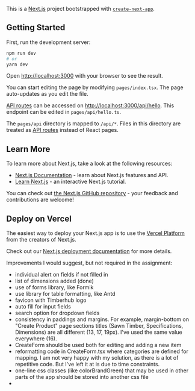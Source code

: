 This is a [Next.js](https://nextjs.org/) project bootstrapped
with [`create-next-app`](https://github.com/vercel/next.js/tree/canary/packages/create-next-app).

## Getting Started

First, run the development server:

```bash
npm run dev
# or
yarn dev
```

Open [http://localhost:3000](http://localhost:3000) with your browser to see the result.

You can start editing the page by modifying `pages/index.tsx`. The page auto-updates as you edit the file.

[API routes](https://nextjs.org/docs/api-routes/introduction) can be accessed
on [http://localhost:3000/api/hello](http://localhost:3000/api/hello). This endpoint can be edited
in `pages/api/hello.ts`.

The `pages/api` directory is mapped to `/api/*`. Files in this directory are treated
as [API routes](https://nextjs.org/docs/api-routes/introduction) instead of React pages.

## Learn More

To learn more about Next.js, take a look at the following resources:

- [Next.js Documentation](https://nextjs.org/docs) - learn about Next.js features and API.
- [Learn Next.js](https://nextjs.org/learn) - an interactive Next.js tutorial.

You can check out [the Next.js GitHub repository](https://github.com/vercel/next.js/) - your feedback and contributions
are welcome!

## Deploy on Vercel

The easiest way to deploy your Next.js app is to use
the [Vercel Platform](https://vercel.com/new?utm_medium=default-template&filter=next.js&utm_source=create-next-app&utm_campaign=create-next-app-readme)
from the creators of Next.js.

Check out our [Next.js deployment documentation](https://nextjs.org/docs/deployment) for more details.

Improvements I would suggest, but not required in the assignment:

- individual alert on fields if not filled in
- list of dimensions added (done)
- use of forms library, like Formik
- use library for table formatting, like Antd
- favicon with Timberhub logo
- auto fill for input fields
- search option for dropdown fields
- consistency in paddings and margins. For example, margin-bottom on "Create Product" page sections titles (Sawn
  Timber, Specifications, Dimensions) are all different (13, 17, 19px). I've used the same value everywhere (16).
- CreateForm should be used both for editing and adding a new item
- reformatting code in CreateForm.tsx where categories are defined for mapping. I am not very happy with my solution, as
  there is a lot of repetitive code. But I've left it at is due to time constraints.
- one-line css classes (like colorBrandGreen) that may be used in other parts of the app should be stored into another
  css file
- 